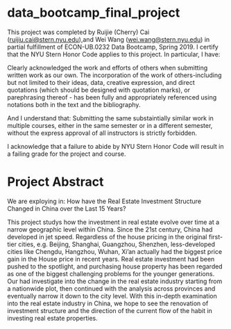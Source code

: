 # data_bootcamp_final_project

This project was completed by Ruijie (Cherry) Cai (ruijiu.cai@stern.nyu.edu),and Wei Wang (wei.wang@stern.nyu.edu) in partial fulfillment of ECON-UB.0232 Data Bootcamp, Spring 2019. I certify that the NYU Stern Honor Code applies to this project. In particular, I have: 

Clearly acknowledged the work and efforts of others when submitting written work as our own. The incorporation of the work of others-including but not limited to their ideas, data, creative expression, and direct quotations (which should be designed with quotation marks), or parephrasing thereof - has been fully and appropriately referenced using notations both in the text and the bibliography.

And I understand that:
Submitting the same substaintially similar work in multiple courses, either in the same semester or in a different semester, without the express approval of all instructors is strictly forbidden.
 
I acknowledge that a failure to abide by NYU Stern Honor Code will result in a failing grade for the project and course.
 
# Project Abstract
We are exploying in: How have the Real Estate Investment Structure Changed in China over the Last 15 Years?

This project studys how the investment in real estate evolve over time at a narrow geographic level within China. Since the 21st century, China had developed in jet speed. Regardless of the house pricing in the original first-tier cities, e.g. Beijing, Shanghai, Guangzhou, Shenzhen, less-developed cities like Chengdu, Hangzhou, Wuhan, Xi’an actually had the biggest price gain in the House price in recent years. Real estate investment had been pushed to the spotlight, and purchasing house property has been regarded as one of the biggest challenging problems for the younger generations. Our had investigate into the change in the real estate industry starting from a nationwide plot, then continued with the analysis across provinces and eventually narrow it down to the city level. With this in-depth examination into the real estate industry in China, we hope to see the renovation of investment structure and the direction of the current flow of the habit in investing real estate properties.
